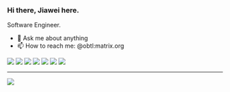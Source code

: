 ### Hi there, Jiawei here.

Software Engineer.

- 💬 Ask me about anything
- 📫 How to reach me: @obtl:matrix.org

![](https://img.shields.io/badge/React-20232A?style=for-the-badge&logo=react&logoColor=61DAFB)
![](https://img.shields.io/badge/next.js-000000?style=for-the-badge&logo=next.js&logoColor=white)
![](https://img.shields.io/badge/Spring-6DB33F?style=for-the-badge&logo=spring&logoColor=white)
![](https://img.shields.io/badge/PostgreSQL-316192?style=for-the-badge&logo=postgresql&logoColor=white)
![](https://img.shields.io/badge/Linux-FCC624?style=for-the-badge&logo=linux&logoColor=black)
![](https://img.shields.io/badge/Ethereum-A6A9AA?style=for-the-badge&logo=ethereum&logoColor=white)
![](https://img.shields.io/badge/-Unreal%20Engine-313131?style=for-the-badge&logo=unreal-engine&logoColor=white)


---
<a href="https://www.linkedin.com/in/jiawei-wu-900712203/"> ![](https://img.shields.io/badge/LinkedIn-0077B5?style=for-the-badge&logo=linkedin&logoColor=white) </a>

<!-- 
![Top Langs](https://github-readme-stats.vercel.app/api/top-langs/?username=abc1929&layout=compact)
 -->

